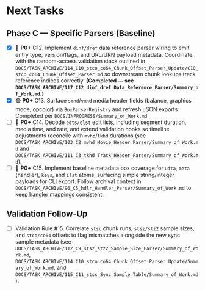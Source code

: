 # Next Tasks

## Phase C — Specific Parsers (Baseline)

- [x] 🔴 **P0+** C12. Implement `dinf/dref` data reference parser wiring to emit entry type, version/flags, and URL/URN payload metadata. Coordinate with the random-access validation stack outlined in `DOCS/TASK_ARCHIVE/114_C10_stco_co64_Chunk_Offset_Parser_Update/C10_stco_co64_Chunk_Offset_Parser.md` so downstream chunk lookups track reference indices correctly. **(Completed — see `DOCS/TASK_ARCHIVE/117_C12_dinf_dref_Data_Reference_Parser/Summary_of_Work.md`.)**
- [x] 🟢 **P0+** C13. Surface `smhd`/`vmhd` media header fields (balance, graphics mode, opcolor) via `BoxParserRegistry` and refresh JSON exports. Completed per `DOCS/INPROGRESS/Summary_of_Work.md`.
- [ ] 🔴 **P0+** C14. Decode `edts/elst` edit lists, including segment duration, media time, and rate, and extend validation hooks so timeline adjustments reconcile with `mvhd`/`tkhd` durations (see `DOCS/TASK_ARCHIVE/103_C2_mvhd_Movie_Header_Parser/Summary_of_Work.md` and `DOCS/TASK_ARCHIVE/111_C3_tkhd_Track_Header_Parser/Summary_of_Work.md`).
- [ ] 🔴 **P0+** C15. Implement baseline metadata box coverage for `udta`, `meta` (handler), `keys`, and `ilst` atoms, surfacing simple string/integer payloads for CLI export. Follow archival context in `DOCS/TASK_ARCHIVE/96_C5_hdlr_Handler_Parser/Summary_of_Work.md` to keep handler mappings consistent.

## Validation Follow-Up

- [ ] Validation Rule #15. Correlate `stsc` chunk runs, `stsz/stz2` sample sizes, and `stco/co64` offsets to flag mismatches alongside the new sync sample metadata (see `DOCS/TASK_ARCHIVE/112_C9_stsz_stz2_Sample_Size_Parser/Summary_of_Work.md`, `DOCS/TASK_ARCHIVE/114_C10_stco_co64_Chunk_Offset_Parser_Update/Summary_of_Work.md`, and `DOCS/TASK_ARCHIVE/115_C11_stss_Sync_Sample_Table/Summary_of_Work.md`).
